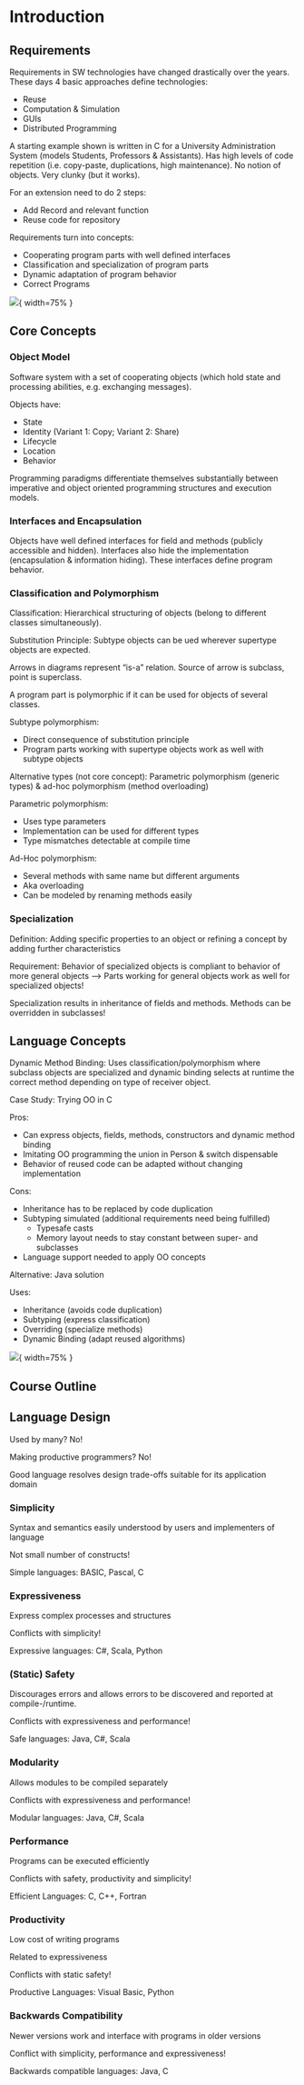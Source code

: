 # Introduction

## Requirements

Requirements in SW technologies have changed drastically over the years. These days 4 basic approaches define
technologies:

- Reuse
- Computation & Simulation
- GUIs
- Distributed Programming

A starting example shown is written in C for a University Administration System (models Students, Professors &
Assistants). Has high levels of code repetition (i.e. copy-paste, duplications, high maintenance). No notion of objects.
Very clunky (but it works).

For an extension need to do 2 steps:

- Add Record and relevant function
- Reuse code for repository

Requirements turn into concepts:

- Cooperating program parts with well defined interfaces
- Classification and specialization of program parts
- Dynamic adaptation of program behavior
- Correct Programs

![](./images/01_course-outline.png){ width=75% }


## Core Concepts

### Object Model
Software system with a set of cooperating objects (which hold state and processing abilities, e.g. exchanging messages).

Objects have:

- State
- Identity (Variant 1: Copy; Variant 2: Share)
- Lifecycle
- Location
- Behavior

Programming paradigms differentiate themselves substantially between imperative and object oriented programming
structures and execution models.

### Interfaces and Encapsulation
Objects have well defined interfaces for field and methods (publicly accessible and hidden). Interfaces also hide the
implementation (encapsulation & information hiding). These interfaces define program behavior.

### Classification and Polymorphism
Classification: Hierarchical structuring of objects (belong to different classes simultaneously).

Substitution Principle: Subtype objects can be ued wherever supertype objects are expected.

Arrows in diagrams represent “is-a” relation. Source of arrow is subclass, point is superclass.

A program part is polymorphic if it can be used for objects of several classes.

Subtype polymorphism:

- Direct consequence of substitution principle
- Program parts working with supertype objects work as well with subtype objects

Alternative types (not core concept): Parametric polymorphism (generic types) & ad-hoc polymorphism (method overloading)

Parametric polymorphism:

- Uses type parameters
- Implementation can be used for different types
- Type mismatches detectable at compile time

Ad-Hoc polymorphism:

- Several methods with same name but different arguments
- Aka overloading
- Can be modeled by renaming methods easily

### Specialization
Definition: Adding specific properties to an object or refining a concept by adding further characteristics

Requirement: Behavior of specialized objects is compliant to behavior of more general objects –> Parts working for
general objects work as well for specialized objects!

Specialization results in inheritance of fields and methods. Methods can be overridden in subclasses!


## Language Concepts

Dynamic Method Binding: Uses classification/polymorphism where subclass objects are specialized and dynamic binding
selects at runtime the correct method depending on type of receiver object.

Case Study: Trying OO in C

Pros:

- Can express objects, fields, methods, constructors and dynamic method binding
- Imitating OO programming the union in Person & switch dispensable
- Behavior of reused code can be adapted without changing implementation

Cons:

- Inheritance has to be replaced by code duplication
- Subtyping simulated (additional requirements need being fulfilled)
    - Typesafe casts
    - Memory layout needs to stay constant between super- and subclasses
- Language support needed to apply OO concepts

Alternative: Java solution

Uses:

- Inheritance (avoids code duplication)
- Subtyping (express classification)
- Overriding (specialize methods)
- Dynamic Binding (adapt reused algorithms)

![](./images/01_concepts-summary.png){ width=75% }


## Course Outline


## Language Design

Used by many? No!

Making productive programmers? No!

Good language resolves design trade-offs suitable for its application domain

### Simplicity
Syntax and semantics easily understood by users and implementers of language

Not small number of constructs!

Simple languages: BASIC, Pascal, C

### Expressiveness
Express complex processes and structures

Conflicts with simplicity!

Expressive languages: C#, Scala, Python

### (Static) Safety
Discourages errors and allows errors to be discovered and reported at compile-/runtime.

Conflicts with expressiveness and performance!

Safe languages: Java, C#, Scala

### Modularity
Allows modules to be compiled separately

Conflicts with expressiveness and performance!

Modular languages: Java, C#, Scala

### Performance
Programs can be executed efficiently

Conflicts with safety, productivity and simplicity!

Efficient Languages: C, C++, Fortran

### Productivity
Low cost of writing programs

Related to expressiveness

Conflicts with static safety!

Productive Languages: Visual Basic, Python

### Backwards Compatibility
Newer versions work and interface with programs in older versions

Conflict with simplicity, performance and expressiveness!

Backwards compatible languages: Java, C
